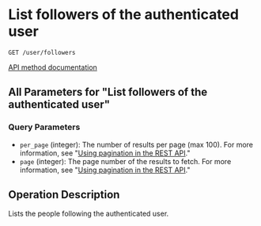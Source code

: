 # List followers of the authenticated user

`GET /user/followers`

[API method documentation](https://docs.github.com/rest/users/followers#list-followers-of-the-authenticated-user)

## All Parameters for "List followers of the authenticated user"

### Query Parameters

- `per_page` (integer): The number of results per page (max 100). For more information, see "[Using pagination in the REST API](https://docs.github.com/rest/using-the-rest-api/using-pagination-in-the-rest-api)."
- `page` (integer): The page number of the results to fetch. For more information, see "[Using pagination in the REST API](https://docs.github.com/rest/using-the-rest-api/using-pagination-in-the-rest-api)."

## Operation Description

Lists the people following the authenticated user.
